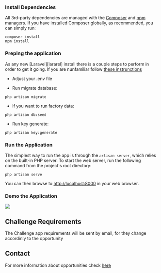 ### Install Dependencies

All 3rd-party dependencies are managed with the [Composer][composer]  and [npm][npm] managers.
If you have installed Composer globally, as recommended, you can simply run:

```
composer install
npm install
```

### Preping the application

As any new [Laravel][lararel] install there is a couple steps to perform in order to get it going. If you are nunfamiliar follow [these instrunctions](https://laravel.com/docs/6.x/#web-server-configuration)

- Adjust your .env file

- Run migrate database:
```
php artisan migrate
```
- If you want to run factory data:

```
php artisan db:seed
```

- Run key generate:

```
php artisan key:generate
```

### Run the Application

The simplest way to run the app is through the `artisan server`, which relies on the built-in PHP server.
To start the web server, run the following command from the project's root directory:

```
php artisan serve
```

You can then browse to [http://localhost:8000](http://localhost:8000) in your web browser.

### Demo the Application

![](owinteractive.gif)

## Challenge Requirements

The Challenge app requirements will be sent by email, for they change accordinly to the opportunity

## Contact

For more information about opportunities check  [here](https://trampos.co/oportunidades?lc=ow)

[composer]: https://getcomposer.org
[npm]: https://www.npmjs.com/
[git]: http://git-scm.com/
[fork]: http://lmgtfy.com/?q=how+to+fork+a+repo+in+github
[php]: http://php.net
[laravel-challenge]: https://github.com/owinteractive/laravel-challenge
[Laravel]: http://www.laravel.com/docs/5.4
